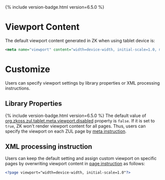 

{% include version-badge.html version=6.5.0 %}

# Viewport Content

The default viewport content generated in ZK when using tablet device
is:

```xml
<meta name="viewport" content="width=device-width, initial-scale=1.0, maximum-scale=1.0, user-scalable=no" />
```

# Customize

Users can specify viewport settings by library properties or XML
processing instructions.

## Library Properties

{% include version-badge.html version=6.5.0 %} The default value of
[org.zkoss.zul.tablet.meta.viewport.disabled]({{site.baseurl}}/zk_config_ref/org.zkoss.zul.tablet.meta.viewport.disabled)
property is `false`. If it is set to `true`, ZK won't render viewport
content for all pages. Thus, users can specify the viewport on each ZUL
page by [meta instruction](zuml_ref/zuml/processing_instructions/meta).

## XML processing instruction

Users can keep the default setting and assign custom viewport on
specific pages by overwriting viewport content in [page instruction](zuml_ref/zuml/processing_instructions/page)
as follows:

```xml
<?page viewport="width=device-width, initial-scale=1.0"?>
```


